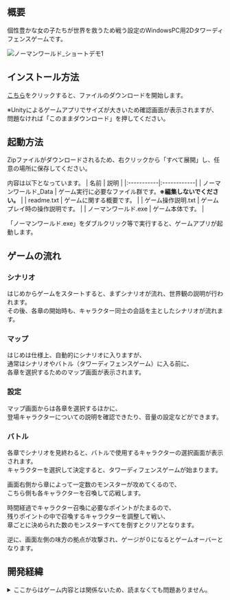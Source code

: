 ## 概要

個性豊かな女の子たちが世界を救うため戦う設定のWindowsPC用2Dタワーディフェンスゲームです。

![ノーマンワールド_ショートデモ1](https://user-images.githubusercontent.com/96510487/226111388-5eaf7633-45ef-4f23-81bc-69ec13fef4a4.gif)

## インストール方法

[こちら](https://drive.google.com/uc?export=download&id=16SPEWwr5_vez2BfuOp7406ELihzJFjDm)をクリックすると、ファイルのダウンロードを開始します。

※Unityによるゲームアプリでサイズが大きいため確認画面が表示されますが、問題なければ「このままダウンロード」を押してください。

## 起動方法

Zipファイルがダウンロードされるため、右クリックから「すべて展開」し、任意の場所に保存してください。

内容は以下となっています。
| 名前 | 説明 |
|:-----------|:------------|
| ノーマンワールド_Data | ゲーム実行に必要なファイル群です。**※編集しないでください。** |
| readme.txt | ゲームに関する概要です。 |
| ゲーム操作説明.txt | ゲームプレイ時の操作説明です。 |
| ノーマンワールド.exe | ゲーム本体です。 |

「ノーマンワールド.exe」をダブルクリック等で実行すると、ゲームアプリが起動します。

## ゲームの流れ

### シナリオ

はじめからゲームをスタートすると、まずシナリオが流れ、世界観の説明が行われます。   
その後、各章の開始時も、キャラクター同士の会話を主としたシナリオが流れます。

### マップ

はじめは仕様上、自動的にシナリオに入りますが、  
通常はシナリオやバトル（タワーディフェンスゲーム）に入る前に、  
各章を選択するためのマップ画面が表示されます。

### 設定

マップ画面からは各章を選択するほかに、  
登場キャラクターについての説明を確認できたり、音量の設定などができます。

### バトル

各章でシナリオを見終わると、バトルで使用するキャラクターの選択画面が表示されます。  
キャラクターを選択して決定すると、タワーディフェンスゲームが始まります。

画面右側から章によって一定数のモンスターが攻めてくるので、  
こちら側も各キャラクターを召喚して応戦します。

時間経過でキャラクター召喚に必要なポイントがたまるので、  
残りポイントの中で召喚するキャラクターを調整して戦い、  
章ごとに決められた数のモンスターすべてを倒すとクリアとなります。

逆に、画面左側の味方の拠点が攻撃され、ゲージが０になるとゲームオーバーとなります。

## 開発経緯

<details><summary>ここからはゲーム内容とは関係ないため、読まなくても問題ありません。</summary>

### きっかけ

C#によるオブジェクト指向プログラミングのアウトプットとして、  
身近なプログラマー１人と、一から何か作ってみようかということになりました。

２人ともゲームが趣味だったのもあり、調べてみると、  
Unityというゲームエンジンを使えば、自分たちでも簡単なゲームなら作れそうに思えました。

### 目標

せっかく作るなら何に向けて作るかも決めようということで、  
インテックス大阪で毎年開かれていた半年後のある同人イベントに、参加サークルとして申し込みました。

勉強が主目的だったので収益は正直必要ありませんでしたが、  
無料配布というのも逆に警戒されるかなと思い、一般的な価格相場を調べた結果、  
１つ300円で100枚ほど販売することにしました。

### 課題

ゲームを作ることに決めたは良いですが、メンバーは２人ともプログラマーだったので、  
ゲームの要素として重要な背景やキャラクターのデザインが壊滅的なことに気づきました。  
（デザイン用アプリを入れたりペンタブを買ってみたりしましたが、そういう次元の問題ではありませんでした）

イベント開催日まで半年という期限を考えても、どのみち２人ともプログラムで手一杯だろうという結論に至り、  
ネット上でクリエイターを探す掲示板のようなサービスから、２名のデザイナーに協力してもらえることになりました。  

こちらからゲーム仕様と背景やキャラクターのイメージを伝え、いつまでに提出してほしいかを決めた後、  
こちらも開発を始めつつ、定期的にお互いの進捗を確認するようにしました。

### 結果

C#が書けるからといってUnityが使えるかはまた別問題で、  
シナリオシーンとバトルシーンの切り替え方がよくわからなかったり、お互いのプログラムがマージできなかったり、  
片方が途中でエフェクトなどの細部にこだわろうとし始めたりと紆余曲折ありましたが、  
イベント当日の１週間前くらいに、とりあえず最後まで完成させることができました。  

当日までデバッグ作業は友人にも手伝ってもらい、前日はほぼ徹夜で100枚のCD-Rにゲームデータを書き込みました。  
当日は予定通りイベント開催地に向かい、自分たちのサークル用スペースで１つ300円として値札や紹介動画など設置しました。

イベントが始まったは良いものの、有名サークルばかりが人気でお客さんが全く来なかったので、  
店番係と宣伝係で役割分担すると、少しずつ来てくれるお客さんが増えて、  
最終的に、イベント終了までに準備してきた100枚すべてを売り切ることができました。

### 感想

決まった特徴をもつキャラクターやモンスターが登場するゲームを作ったことで、  
何をオブジェクトと定義するか、どんな機能を継承元にまとめられるか、どこまでのオブジェクトがどこまでを変更できるのか、  
オブジェクト指向の基本を確かめながら、その有用性を身をもって知ることができました。

副次的ではありますが、成果物を販売することになったので、  
自分の作ったものを利用する側のお客さんと触れ合ったり、感想をもらえたことで、  
物作り自体の面白さだけでなく、人にとって価値あるものを自分の手で生み出せた喜びを感じることができました。

</details>

